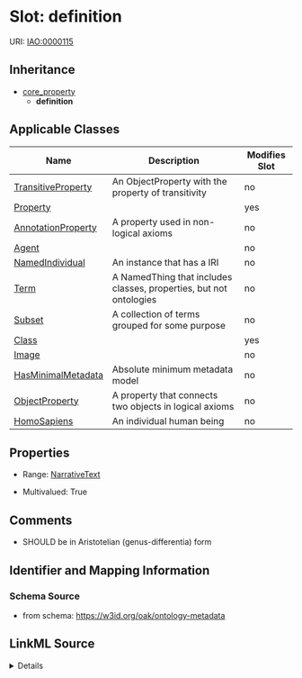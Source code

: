 

# Slot: definition

URI: [IAO:0000115](http://purl.obolibrary.org/obo/IAO_0000115)




## Inheritance

* [core_property](core_property.md)
    * **definition**






## Applicable Classes

| Name | Description | Modifies Slot |
| --- | --- | --- |
| [TransitiveProperty](TransitiveProperty.md) | An ObjectProperty with the property of transitivity |  no  |
| [Property](Property.md) |  |  yes  |
| [AnnotationProperty](AnnotationProperty.md) | A property used in non-logical axioms |  no  |
| [Agent](Agent.md) |  |  no  |
| [NamedIndividual](NamedIndividual.md) | An instance that has a IRI |  no  |
| [Term](Term.md) | A NamedThing that includes classes, properties, but not ontologies |  no  |
| [Subset](Subset.md) | A collection of terms grouped for some purpose |  no  |
| [Class](Class.md) |  |  yes  |
| [Image](Image.md) |  |  no  |
| [HasMinimalMetadata](HasMinimalMetadata.md) | Absolute minimum metadata model |  no  |
| [ObjectProperty](ObjectProperty.md) | A property that connects two objects in logical axioms |  no  |
| [HomoSapiens](HomoSapiens.md) | An individual human being |  no  |







## Properties

* Range: [NarrativeText](NarrativeText.md)

* Multivalued: True





## Comments

* SHOULD be in Aristotelian (genus-differentia) form

## Identifier and Mapping Information







### Schema Source


* from schema: https://w3id.org/oak/ontology-metadata




## LinkML Source

<details>
```yaml
name: definition
comments:
- SHOULD be in Aristotelian (genus-differentia) form
in_subset:
- allotrope required profile
- go required profile
- obi required profile
from_schema: https://w3id.org/oak/ontology-metadata
exact_mappings:
- skos:definition
rank: 1000
is_a: core_property
slot_uri: IAO:0000115
multivalued: true
alias: definition
domain_of:
- HasMinimalMetadata
range: narrative text

```
</details>
